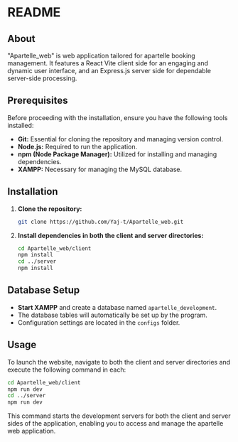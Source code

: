 
# README

## About

"Apartelle_web" is web application tailored for apartelle booking management. It features a React Vite client side for an engaging and dynamic user interface, and an Express.js server side for dependable server-side processing.

## Prerequisites

Before proceeding with the installation, ensure you have the following tools installed:
- **Git:** Essential for cloning the repository and managing version control.
- **Node.js:** Required to run the application.
- **npm (Node Package Manager):** Utilized for installing and managing dependencies.
- **XAMPP:** Necessary for managing the MySQL database.

## Installation

1. **Clone the repository:**
   ```bash
   git clone https://github.com/Yaj-t/Apartelle_web.git
   ```
2. **Install dependencies in both the client and server directories:**
   ```bash
   cd Apartelle_web/client
   npm install
   cd ../server
   npm install
   ```

## Database Setup

- **Start XAMPP** and create a database named `apartelle_development`.
- The database tables will automatically be set up by the program.
- Configuration settings are located in the `configs` folder.

## Usage

To launch the website, navigate to both the client and server directories and execute the following command in each:
   ```bash
   cd Apartelle_web/client
   npm run dev
   cd ../server
   npm run dev
   ```

This command starts the development servers for both the client and server sides of the application, enabling you to access and manage the apartelle web application.
